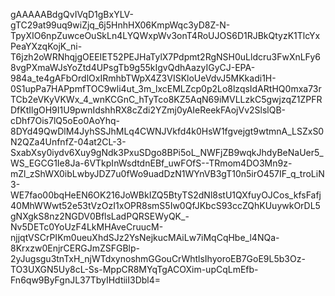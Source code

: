 gAAAAABdgQvIVqD1gBxYLV-gTC29at99uq9wiZjq_6j5HnhHX06KmpWqc3yD8Z-N-TpyXIO6npZuwceOuSkLn4LYQWxpWv3onT4RoUJOS6D1RJBkQtyzK1TlcYxPeaYXzqKojK_ni-T6jzh2oWRNhqjgOEEIET52PEJHaTylX7Pdpmt2RgNSH0uLldcru3FwXnLFy68vgPXmaWJsYoZtd4UPsgTb9g55kIgvQdhAazyIGyCJ-EPA-984a_te4gAFbOrdlOxIRmhbTWpX4Z3VISKloUeVdvJ5MKkadi1H-0S1upPa7HAPpmfTOC9wli4ut_3m_lxcEMLZcp0p2Lo8lzqsIdARtHQ0mxa73rTCb2eVKyVKWx_4_wnKCGnC_hTyTco8KZ5AqN69iMVLLzkC5gwjzqZ1ZPFRDfKtIlgOH9I1U9pwnIdshhRX8cZdi2YZmj0yAIeReekFAojVv2SlslQB-cDhf7Ois7lQ5oEo0AoYhq-8DYd49QwDlM4JyhSSJhMLq4CWNJVkfd4k0HsW1fgvejgt9wtmnA_LSZxS0N2QZa4UnfnfZ-04at2CL-3-SxabXsy0iydv6Xuy9gNdk3PxuSDgo8BPi5oL_NWFjZB9wqkJhdyBeNaUer5_WS_EGCG1Ie8Ja-6VTkpInWsdtdnEBf_uwFOfS--TRmom4DO3Mn9z-mZl_zShWX0ibLwbyJDZ7u0fWo9uadDzN1WYnVB3gT10n5irO457IF_q_troLiN3-WE7fao00bqHeEN6OK216JoWBkIZQ5BtyTS2dNl8stU1QXfuyOJCos_kfsFafj40MhWWwt52e53tVzOzI1xOPR8smS5Iw0QfJKbcS93ccZQhKUuywkOrDL5gNXgkS8nz2NGDV0BflsLadPQRSEWyQK_-Nv5DETc0YoUzF4LkMHAveCruucM-njjqtVSCrPIKm0ueuXhdSJz2YsNejkucMAiLw7iMqCqHbe_l4NQa-8Krxzw0EnjrCERGJmZSFGBlp-2yJugsgu3tnTxH_njWTdxynoshmGGouCrWhtlsIhyoroEB7GoE9L5b3Oz-TO3UXGN5Uy8cL-Ss-MppCR8MYqTgACOXim-upCqLmEfb-Fn6qw9ByFgnJL37TbyIHdtiiI3Dbl4=